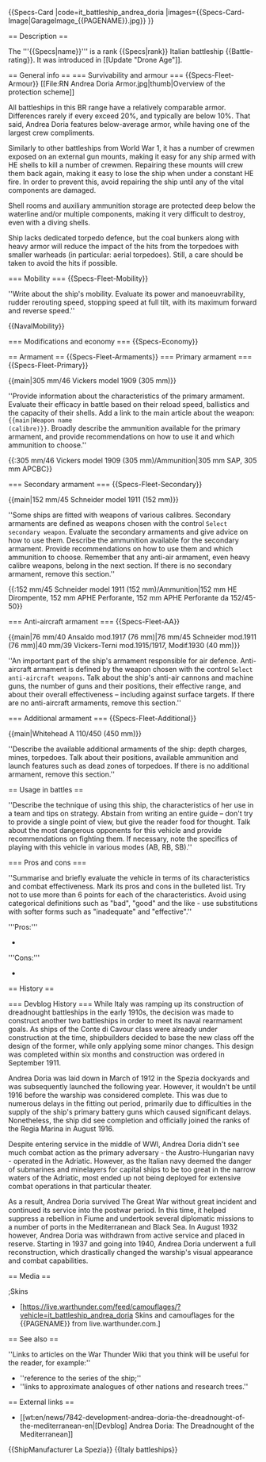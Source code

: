 {{Specs-Card
|code=it_battleship_andrea_doria
|images={{Specs-Card-Image|GarageImage_{{PAGENAME}}.jpg}}
}}

== Description ==
<!-- ''In the first part of the description, cover the history of the ship's creation and military application. In the second part, tell the reader about using this ship in the game. Add a screenshot: if a beginner player has a hard time remembering vehicles by name, a picture will help them identify the ship in question.'' -->
The '''{{Specs|name}}''' is a rank {{Specs|rank}} Italian battleship {{Battle-rating}}. It was introduced in [[Update "Drone Age"]].

== General info ==
=== Survivability and armour ===
{{Specs-Fleet-Armour}}
[[File:RN Andrea Doria Armor.jpg|thumb|Overview of the protection scheme]]
<!-- ''Talk about the vehicle's armour. Note the most well-defended and most vulnerable zones, e.g. the ammo magazine. Evaluate the composition of components and assemblies responsible for movement and manoeuvrability. Evaluate the survivability of the primary and secondary armaments separately. Don't forget to mention the size of the crew, which plays an important role in fleet mechanics. Save tips on preserving survivability for the "Usage in battles" section. If necessary, use a graphical template to show the most well-protected or most vulnerable points in the armour.'' -->
All battleships in this BR range have a relatively comparable armor. Differences rarely if every exceed 20%, and typically are below 10%. That said, Andrea Doria features below-average armor, while having one of the largest crew compliments.

Similarly to other battleships from World War 1, it has a number of crewmen exposed on an external gun mounts, making it easy for any ship armed with HE shells to kill a number of crewmen. Repairing these mounts will crew them back again, making it easy to lose the ship when under a constant HE fire. In order to prevent this, avoid repairing the ship until any of the vital components are damaged.

Shell rooms and auxiliary ammunition storage are protected deep below the waterline and/or multiple components, making it very difficult to destroy, even with a diving shells.

Ship lacks dedicated torpedo defence, but the coal bunkers along with heavy armor will reduce the impact of the hits from the torpedoes with smaller warheads (in particular: aerial torpedoes). Still, a care should be taken to avoid the hits if possible.

=== Mobility ===
{{Specs-Fleet-Mobility}}
<!-- ''Write about the ship's mobility. Evaluate its power and manoeuvrability, rudder rerouting speed, stopping speed at full tilt, with its maximum forward and reverse speed.'' -->
''Write about the ship's mobility. Evaluate its power and manoeuvrability, rudder rerouting speed, stopping speed at full tilt, with its maximum forward and reverse speed.''

{{NavalMobility}}

=== Modifications and economy ===
{{Specs-Economy}}

== Armament ==
{{Specs-Fleet-Armaments}}
=== Primary armament ===
{{Specs-Fleet-Primary}}
<!-- ''Provide information about the characteristics of the primary armament. Evaluate their efficacy in battle based on their reload speed, ballistics and the capacity of their shells. Add a link to the main article about the weapon: <code><nowiki>{{main|Weapon name (calibre)}}</nowiki></code>. Broadly describe the ammunition available for the primary armament, and provide recommendations on how to use it and which ammunition to choose.'' -->
{{main|305 mm/46 Vickers model 1909 (305 mm)}}

''Provide information about the characteristics of the primary armament. Evaluate their efficacy in battle based on their reload speed, ballistics and the capacity of their shells. Add a link to the main article about the weapon: <code><nowiki>{{main|Weapon name (calibre)}}</nowiki></code>. Broadly describe the ammunition available for the primary armament, and provide recommendations on how to use it and which ammunition to choose.''

{{:305 mm/46 Vickers model 1909 (305 mm)/Ammunition|305 mm SAP, 305 mm APCBC}}

=== Secondary armament ===
{{Specs-Fleet-Secondary}}
<!-- ''Some ships are fitted with weapons of various calibres. Secondary armaments are defined as weapons chosen with the control <code>Select secondary weapon</code>. Evaluate the secondary armaments and give advice on how to use them. Describe the ammunition available for the secondary armament. Provide recommendations on how to use them and which ammunition to choose. Remember that any anti-air armament, even heavy calibre weapons, belong in the next section. If there is no secondary armament, remove this section.'' -->
{{main|152 mm/45 Schneider model 1911 (152 mm)}}

''Some ships are fitted with weapons of various calibres. Secondary armaments are defined as weapons chosen with the control <code>Select secondary weapon</code>. Evaluate the secondary armaments and give advice on how to use them. Describe the ammunition available for the secondary armament. Provide recommendations on how to use them and which ammunition to choose. Remember that any anti-air armament, even heavy calibre weapons, belong in the next section. If there is no secondary armament, remove this section.''

{{:152 mm/45 Schneider model 1911 (152 mm)/Ammunition|152 mm HE Dirompente, 152 mm APHE Perforante, 152 mm APHE Perforante da 152/45-50}}

=== Anti-aircraft armament ===
{{Specs-Fleet-AA}}
<!-- ''An important part of the ship's armament responsible for air defence. Anti-aircraft armament is defined by the weapon chosen with the control <code>Select anti-aircraft weapons</code>. Talk about the ship's anti-air cannons and machine guns, the number of guns and their positions, their effective range, and about their overall effectiveness – including against surface targets. If there are no anti-aircraft armaments, remove this section.'' -->
{{main|76 mm/40 Ansaldo mod.1917 (76 mm)|76 mm/45 Schneider mod.1911 (76 mm)|40 mm/39 Vickers-Terni mod.1915/1917, Modif.1930 (40 mm)}}

''An important part of the ship's armament responsible for air defence. Anti-aircraft armament is defined by the weapon chosen with the control <code>Select anti-aircraft weapons</code>. Talk about the ship's anti-air cannons and machine guns, the number of guns and their positions, their effective range, and about their overall effectiveness – including against surface targets. If there are no anti-aircraft armaments, remove this section.''

=== Additional armament ===
{{Specs-Fleet-Additional}}
<!-- ''Describe the available additional armaments of the ship: depth charges, mines, torpedoes. Talk about their positions, available ammunition and launch features such as dead zones of torpedoes. If there is no additional armament, remove this section.'' -->
{{main|Whitehead A 110/450 (450 mm)}}

''Describe the available additional armaments of the ship: depth charges, mines, torpedoes. Talk about their positions, available ammunition and launch features such as dead zones of torpedoes. If there is no additional armament, remove this section.''

== Usage in battles ==
<!-- ''Describe the technique of using this ship, the characteristics of her use in a team and tips on strategy. Abstain from writing an entire guide – don't try to provide a single point of view, but give the reader food for thought. Talk about the most dangerous opponents for this vehicle and provide recommendations on fighting them. If necessary, note the specifics of playing with this vehicle in various modes (AB, RB, SB).'' -->
''Describe the technique of using this ship, the characteristics of her use in a team and tips on strategy. Abstain from writing an entire guide – don't try to provide a single point of view, but give the reader food for thought. Talk about the most dangerous opponents for this vehicle and provide recommendations on fighting them. If necessary, note the specifics of playing with this vehicle in various modes (AB, RB, SB).''

=== Pros and cons ===
<!-- ''Summarise and briefly evaluate the vehicle in terms of its characteristics and combat effectiveness. Mark its pros and cons in the bulleted list. Try not to use more than 6 points for each of the characteristics. Avoid using categorical definitions such as "bad", "good" and the like - use substitutions with softer forms such as "inadequate" and "effective".'' -->
''Summarise and briefly evaluate the vehicle in terms of its characteristics and combat effectiveness. Mark its pros and cons in the bulleted list. Try not to use more than 6 points for each of the characteristics. Avoid using categorical definitions such as "bad", "good" and the like - use substitutions with softer forms such as "inadequate" and "effective".''

'''Pros:'''

*

'''Cons:'''

*

== History ==
<!-- ''Describe the history of the creation and combat usage of the ship in more detail than in the introduction. If the historical reference turns out to be too long, take it to a separate article, taking a link to the article about the ship and adding a block "/History" (example: <nowiki>https://wiki.warthunder.com/(Ship-name)/History</nowiki>) and add a link to it here using the <code>main</code> template. Be sure to reference text and sources by using <code><nowiki><ref></ref></nowiki></code>, as well as adding them at the end of the article with <code><nowiki><references /></nowiki></code>. This section may also include the ship's dev blog entry (if applicable) and the in-game encyclopedia description (under <code><nowiki>=== In-game description ===</nowiki></code>, also if applicable).'' -->
=== Devblog History ===
While Italy was ramping up its construction of dreadnought battleships in the early 1910s, the decision was made to construct another two battleships in order to meet its naval rearmament goals. As ships of the Conte di Cavour class were already under construction at the time, shipbuilders decided to base the new class off the design of the former, while only applying some minor changes. This design was completed within six months and construction was ordered in September 1911.

Andrea Doria was laid down in March of 1912 in the Spezia dockyards and was subsequently launched the following year. However, it wouldn't be until 1916 before the warship was considered complete. This was due to numerous delays in the fitting out period, primarily due to difficulties in the supply of the ship's primary battery guns which caused significant delays. Nonetheless, the ship did see completion and officially joined the ranks of the Regia Marina in August 1916.

Despite entering service in the middle of WWI, Andrea Doria didn't see much combat action as the primary adversary - the Austro-Hungarian navy - operated in the Adriatic. However, as the Italian navy deemed the danger of submarines and minelayers for capital ships to be too great in the narrow waters of the Adriatic, most ended up not being deployed for extensive combat operations in that particular theater.

As a result, Andrea Doria survived The Great War without great incident and continued its service into the postwar period. In this time, it helped suppress a rebellion in Fiume and undertook several diplomatic missions to a number of ports in the Mediterranean and Black Sea. In August 1932 however, Andrea Doria was withdrawn from active service and placed in reserve. Starting in 1937 and going into 1940, Andrea Doria underwent a full reconstruction, which drastically changed the warship's visual appearance and combat capabilities.

== Media ==
<!-- ''Excellent additions to the article would be video guides, screenshots from the game, and photos.'' -->

;Skins
* [https://live.warthunder.com/feed/camouflages/?vehicle=it_battleship_andrea_doria Skins and camouflages for the {{PAGENAME}} from live.warthunder.com.]

== See also ==
<!-- ''Links to articles on the War Thunder Wiki that you think will be useful for the reader, for example:''
* ''reference to the series of the ship;''
* ''links to approximate analogues of other nations and research trees.'' -->
''Links to articles on the War Thunder Wiki that you think will be useful for the reader, for example:''

* ''reference to the series of the ship;''
* ''links to approximate analogues of other nations and research trees.''

== External links ==
<!-- ''Paste links to sources and external resources, such as:''
* ''topic on the official game forum;''
* ''other literature.'' -->

* [[wt:en/news/7842-development-andrea-doria-the-dreadnought-of-the-mediterranean-en|[Devblog] Andrea Doria: The Dreadnought of the Mediterranean]]

{{ShipManufacturer La Spezia}}
{{Italy battleships}}